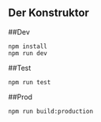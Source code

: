 Der Konstruktor
-------------------------

##Dev

```
npm install
npm run dev
```


##Test

```
npm run test
```


##Prod

```
npm run build:production
```

